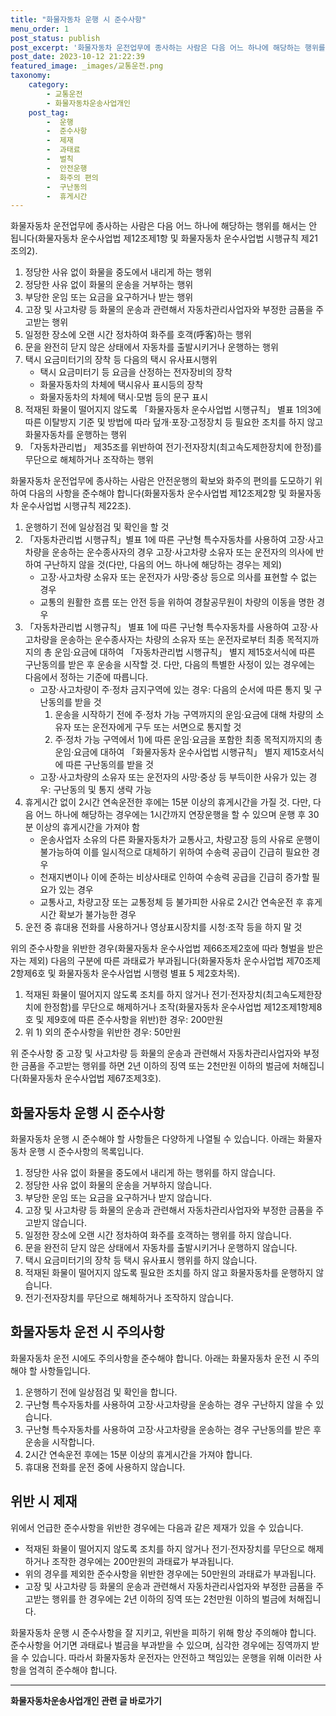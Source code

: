 ```yaml
---
title: "화물자동차 운행 시 준수사항"
menu_order: 1
post_status: publish
post_excerpt: '화물자동차 운전업무에 종사하는 사람은 다음 어느 하나에 해당하는 행위를 해서는 안 됩니다 화물자동차 운수사업법 제12조제1항 및 화물자동차 운수사업법 시행규칙 제21조의2 .'
post_date: 2023-10-12 21:22:39
featured_image: _images/교통운전.png
taxonomy:
    category:
        - 교통운전
        - 화물자동차운송사업개인
    post_tag:
        -  운행
        -  준수사항
        -  제재
        -  과태료
        -  벌칙
        -  안전운행
        -  화주의 편의
        -  구난동의
        -  휴게시간
---
```



화물자동차 운전업무에 종사하는 사람은 다음 어느 하나에 해당하는 행위를 해서는 안 됩니다(화물자동차 운수사업법 제12조제1항 및 화물자동차 운수사업법 시행규칙 제21조의2).

1. 정당한 사유 없이 화물을 중도에서 내리게 하는 행위
2. 정당한 사유 없이 화물의 운송을 거부하는 행위
3. 부당한 운임 또는 요금을 요구하거나 받는 행위
4. 고장 및 사고차량 등 화물의 운송과 관련해서 자동차관리사업자와 부정한 금품을 주고받는 행위
5. 일정한 장소에 오랜 시간 정차하여 화주를 호객(呼客)하는 행위
6. 문을 완전히 닫지 않은 상태에서 자동차를 출발시키거나 운행하는 행위
7. 택시 요금미터기의 장착 등 다음의 택시 유사표시행위
   - 택시 요금미터기 등 요금을 산정하는 전자장비의 장착
   - 화물자동차의 차체에 택시유사 표시등의 장착
   - 화물자동차의 차체에 택시·모범 등의 문구 표시
8. 적재된 화물이 떨어지지 않도록 「화물자동차 운수사업법 시행규칙」 별표 1의3에 따른 이탈방지 기준 및 방법에 따라 덮개·포장·고정장치 등 필요한 조치를 하지 않고 화물자동차를 운행하는 행위
9. 「자동차관리법」 제35조를 위반하여 전기·전자장치(최고속도제한장치에 한정)를 무단으로 해체하거나 조작하는 행위

화물자동차 운전업무에 종사하는 사람은 안전운행의 확보와 화주의 편의를 도모하기 위하여 다음의 사항을 준수해야 합니다(화물자동차 운수사업법 제12조제2항 및 화물자동차 운수사업법 시행규칙 제22조).

1. 운행하기 전에 일상점검 및 확인을 할 것
2. 「자동차관리법 시행규칙」별표 1에 따른 구난형 특수자동차를 사용하여 고장·사고차량을 운송하는 운수종사자의 경우 고장·사고차량 소유자 또는 운전자의 의사에 반하여 구난하지 않을 것(다만, 다음의 어느 하나에 해당하는 경우는 제외)
   - 고장·사고차량 소유자 또는 운전자가 사망·중상 등으로 의사를 표현할 수 없는 경우
   - 교통의 원활한 흐름 또는 안전 등을 위하여 경찰공무원이 차량의 이동을 명한 경우
3. 「자동차관리법 시행규칙」 별표 1에 따른 구난형 특수자동차를 사용하여 고장·사고차량을 운송하는 운수종사자는 차량의 소유자 또는 운전자로부터 최종 목적지까지의 총 운임·요금에 대하여 「자동차관리법 시행규칙」 별지 제15호서식에 따른 구난동의를 받은 후 운송을 시작할 것. 다만, 다음의 특별한 사정이 있는 경우에는 다음에서 정하는 기준에 따릅니다.
   - 고장·사고차량이 주·정차 금지구역에 있는 경우: 다음의 순서에 따른 통지 및 구난동의를 받을 것
     1) 운송을 시작하기 전에 주·정차 가능 구역까지의 운임·요금에 대해 차량의 소유자 또는 운전자에게 구두 또는 서면으로 통지할 것
     2) 주·정차 가능 구역에서 1)에 따른 운임·요금을 포함한 최종 목적지까지의 총 운임·요금에 대하여 「화물자동차 운수사업법 시행규칙」 별지 제15호서식에 따른 구난동의를 받을 것
   - 고장·사고차량의 소유자 또는 운전자의 사망·중상 등 부득이한 사유가 있는 경우: 구난동의 및 통지 생략 가능
4. 휴게시간 없이 2시간 연속운전한 후에는 15분 이상의 휴게시간을 가질 것. 다만, 다음 어느 하나에 해당하는 경우에는 1시간까지 연장운행을 할 수 있으며 운행 후 30분 이상의 휴게시간을 가져야 함
   - 운송사업자 소유의 다른 화물자동차가 교통사고, 차량고장 등의 사유로 운행이 불가능하여 이를 일시적으로 대체하기 위하여 수송력 공급이 긴급히 필요한 경우
   - 천재지변이나 이에 준하는 비상사태로 인하여 수송력 공급을 긴급히 증가할 필요가 있는 경우
   - 교통사고, 차량고장 또는 교통정체 등 불가피한 사유로 2시간 연속운전 후 휴게시간 확보가 불가능한 경우
5. 운전 중 휴대용 전화를 사용하거나 영상표시장치를 시청·조작 등을 하지 말 것

위의 준수사항을 위반한 경우(화물자동차 운수사업법 제66조제2호에 따라 형벌을 받은 자는 제외) 다음의 구분에 따른 과태료가 부과됩니다(화물자동차 운수사업법 제70조제2항제6호 및 화물자동차 운수사업법 시행령 별표 5 제2호차목).

1. 적재된 화물이 떨어지지 않도록 조치를 하지 않거나 전기·전자장치(최고속도제한장치에 한정함)를 무단으로 해제하거나 조작(화물자동차 운수사업법 제12조제1항제8호 및 제9호에 따른 준수사항을 위반)한 경우: 200만원
2. 위 1) 외의 준수사항을 위반한 경우: 50만원

위 준수사항 중 고장 및 사고차량 등 화물의 운송과 관련해서 자동차관리사업자와 부정한 금품을 주고받는 행위를 하면 2년 이하의 징역 또는 2천만원 이하의 벌금에 처해집니다(화물자동차 운수사업법 제67조제3호).

## 화물자동차 운행 시 준수사항

화물자동차 운행 시 준수해야 할 사항들은 다양하게 나열될 수 있습니다. 아래는 화물자동차 운행 시 준수사항의 목록입니다.

1. 정당한 사유 없이 화물을 중도에서 내리게 하는 행위를 하지 않습니다.
2. 정당한 사유 없이 화물의 운송을 거부하지 않습니다.
3. 부당한 운임 또는 요금을 요구하거나 받지 않습니다.
4. 고장 및 사고차량 등 화물의 운송과 관련해서 자동차관리사업자와 부정한 금품을 주고받지 않습니다.
5. 일정한 장소에 오랜 시간 정차하여 화주를 호객하는 행위를 하지 않습니다.
6. 문을 완전히 닫지 않은 상태에서 자동차를 출발시키거나 운행하지 않습니다.
7. 택시 요금미터기의 장착 등 택시 유사표시 행위를 하지 않습니다.
8. 적재된 화물이 떨어지지 않도록 필요한 조치를 하지 않고 화물자동차를 운행하지 않습니다.
9. 전기·전자장치를 무단으로 해체하거나 조작하지 않습니다.

## 화물자동차 운전 시 주의사항

화물자동차 운전 시에도 주의사항을 준수해야 합니다. 아래는 화물자동차 운전 시 주의해야 할 사항들입니다.

1. 운행하기 전에 일상점검 및 확인을 합니다.
2. 구난형 특수자동차를 사용하여 고장·사고차량을 운송하는 경우 구난하지 않을 수 있습니다.
3. 구난형 특수자동차를 사용하여 고장·사고차량을 운송하는 경우 구난동의를 받은 후 운송을 시작합니다.
4. 2시간 연속운전 후에는 15분 이상의 휴게시간을 가져야 합니다.
5. 휴대용 전화를 운전 중에 사용하지 않습니다.

## 위반 시 제재

위에서 언급한 준수사항을 위반한 경우에는 다음과 같은 제재가 있을 수 있습니다.

- 적재된 화물이 떨어지지 않도록 조치를 하지 않거나 전기·전자장치를 무단으로 해제하거나 조작한 경우에는 200만원의 과태료가 부과됩니다.
- 위의 경우를 제외한 준수사항을 위반한 경우에는 50만원의 과태료가 부과됩니다.
- 고장 및 사고차량 등 화물의 운송과 관련해서 자동차관리사업자와 부정한 금품을 주고받는 행위를 한 경우에는 2년 이하의 징역 또는 2천만원 이하의 벌금에 처해집니다.

화물자동차 운행 시 준수사항을 잘 지키고, 위반을 피하기 위해 항상 주의해야 합니다. 준수사항을 어기면 과태료나 벌금을 부과받을 수 있으며, 심각한 경우에는 징역까지 받을 수 있습니다. 따라서 화물자동차 운전자는 안전하고 책임있는 운행을 위해 이러한 사항을 엄격히 준수해야 합니다.

<!-- wp:separator -->
<hr class="wp-block-separator has-alpha-channel-opacity"/>
<!-- /wp:separator -->

<!-- wp:group {"backgroundColor":"base","layout":{"type":"constrained"}} -->
<div class="wp-block-group has-base-background-color has-background"><!-- wp:paragraph {"align":"center","fontSize":"medium"} -->
<p class="has-text-align-center has-large-font-size"><strong>화물자동차운송사업개인 관련 글 바로가기</strong></p>
<!-- /wp:paragraph -->


<!-- wp:latest-posts {"categories":[{"id":2053,"count":19,"description":"","link":"https://uknowlaw.com/category/%ed%99%94%eb%ac%bc%ec%9e%90%eb%8f%99%ec%b0%a8%ec%9a%b4%ec%86%a1%ec%82%ac%ec%97%85%ea%b0%9c%ec%9d%b8/","name":"화물자동차운송사업개인","slug":"화물자동차운송사업개인","taxonomy":"category","parent":0,"meta":[],"_links":{"self":[{"href":"https://uknowlaw.com/wp-json/wp/v2/categories/2053"}],"collection":[{"href":"https://uknowlaw.com/wp-json/wp/v2/categories"}],"about":[{"href":"https://uknowlaw.com/wp-json/wp/v2/taxonomies/category"}],"wp:post_type":[{"href":"https://uknowlaw.com/wp-json/wp/v2/posts?categories=2053"}],"curies":[{"name":"wp","href":"https://api.w.org/{rel}","templated":true}]}}],"postsToShow":100,"excerptLength":28,"postLayout":"grid","columns":2,"featuredImageAlign":"left","featuredImageSizeSlug":"large","fontSize":18px} /--></div>
<!-- /wp:group -->